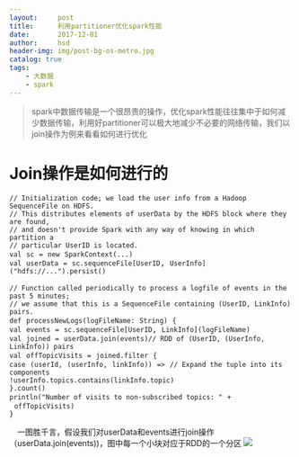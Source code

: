```yaml
---
layout:     post
title:      利用partitioner优化spark性能
date:       2017-12-01
author:     hsd
header-img: img/post-bg-os-metro.jpg
catalog: true
tags:
    - 大数据
    - spark
---
```

>spark中数据传输是一个很昂贵的操作，优化spark性能往往集中于如何减少数据传输，利用好partitioner可以极大地减少不必要的网络传输，我们以join操作为例来看看如何进行优化
# Join操作是如何进行的
<pre data-type="programlisting" data-code-language="scala"><code class="c1">// Initialization code; we load the user info from a Hadoop SequenceFile on HDFS.</code>
<code class="c1">// This distributes elements of userData by the HDFS block where they are found,</code>
<code class="c1">// and doesn't provide Spark with any way of knowing in which partition a</code>
<code class="c1">// particular UserID is located.</code>
<code class="k">val</code> <code class="n">sc</code> <code class="k">=</code> <code class="k">new</code> <code class="nc">SparkContext</code><code class="o">(...)</code>
<code class="k">val</code> <code class="n">userData</code> <code class="k">=</code> <code class="n">sc</code><code class="o">.</code><code class="n">sequenceFile</code><code class="o">[</code><code class="kt">UserID</code>, <code class="kt">UserInfo</code><code class="o">](</code><code class="s">"hdfs://..."</code><code class="o">).</code><code class="n">persist</code><code class="o">()</code>

<code class="c1">// Function called periodically to process a logfile of events in the past 5 minutes;</code>
<code class="c1">// we assume that this is a SequenceFile containing (UserID, LinkInfo) pairs.</code>
<code class="k">def</code> <code class="n">processNewLogs</code><code class="o">(</code><code class="n">logFileName</code><code class="k">:</code> <code class="kt">String</code><code class="o">)</code> <code class="o">{</code>
<code class="k">val</code> <code class="n">events</code> <code class="k">=</code> <code class="n">sc</code><code class="o">.</code><code class="n">sequenceFile</code><code class="o">[</code><code class="kt">UserID</code>, <code class="kt">LinkInfo</code><code class="o">](</code><code class="n">logFileName</code><code class="o">)</code>
<code class="k">val</code> <code class="n">joined</code> <code class="k">=</code> <code class="n">userData</code><code class="o">.</code><code class="n">join</code><code class="o">(</code><code class="n">events</code><code class="o">)</code><code class="c1">// RDD of (UserID, (UserInfo, LinkInfo)) pairs</code>
<code class="k">val</code> <code class="n">offTopicVisits</code> <code class="k">=</code> <code class="n">joined</code><code class="o">.</code><code class="n">filter</code> <code class="o">{</code>
<code class="k">case</code> <code class="o">(</code><code class="n">userId</code><code class="o">,</code> <code class="o">(</code><code class="n">userInfo</code><code class="o">,</code> <code class="n">linkInfo</code><code class="o">))</code> <code class="k">=&gt;</code> <code class="c1">// Expand the tuple into its components</code>
<code class="o">!</code><code class="n">userInfo</code><code class="o">.</code><code class="n">topics</code><code class="o">.</code><code class="n">contains</code><code class="o">(</code><code class="n">linkInfo</code><code class="o">.</code><code class="n">topic</code><code class="o">)</code>
<code class="o">}.</code><code class="n">count</code><code class="o">()</code>
<code class="n">println</code><code class="o">(</code><code class="s">"Number of visits to non-subscribed topics: "</code> <code class="o">+</code> <code class="n">offTopicVisits</code><code class="o">)</code>
<code class="o">}</code></pre>
&emsp;一图胜千言，假设我们对userData和events进行join操作（userData.join(events))，图中每一个小块对应于RDD的一个分区
![](img/spark_join.jpg)